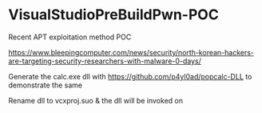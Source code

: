 # VisualStudioPreBuildPwn-POC
Recent APT exploitation method POC 


https://www.bleepingcomputer.com/news/security/north-korean-hackers-are-targeting-security-researchers-with-malware-0-days/


Generate the calc.exe dll with https://github.com/p4yl0ad/popcalc-DLL to demonstrate the same 

Rename dll to vcxproj.suo & the dll will be invoked on <PreBuildEvent>
